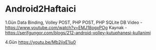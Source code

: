 # Android2Haftaici

1.Gün
Data Binding, Volley POST, PHP POST, PHP SQLite DB
Video - https://www.youtube.com/watch?v=EMJ18ogxPOg
Kaynak - https://serifgungor.com/blogs/212-android-volley-kutuphanesi-kullanimi

4.Gün
 https://youtu.be/Mb2jixE1iu0

